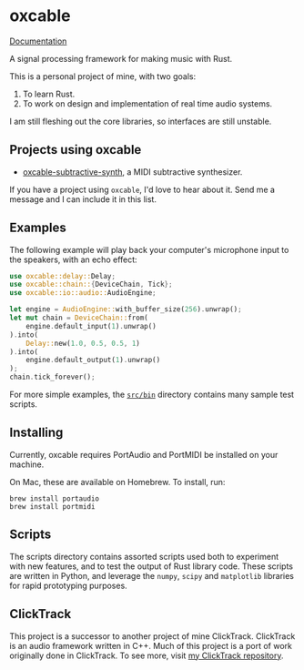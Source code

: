 oxcable
=======

[Documentation](http://thenyeguy.github.io/oxcable/doc/oxcable/index.html)

A signal processing framework for making music with Rust.

This is a personal project of mine, with two goals:
 1. To learn Rust.
 2. To work on design and implementation of real time audio systems.

I am still fleshing out the core libraries, so interfaces are still unstable.

Projects using oxcable
----------------------

* [oxcable-subtractive-synth](https://github.com/thenyeguy/oxcable-subtractive-synth),
  a MIDI subtractive synthesizer.

If you have a project using `oxcable`, I'd love to hear about it. Send me
a message and I can include it in this list.

Examples
--------

The following example will play back your computer's microphone input to the
speakers, with an echo effect:

```rust
use oxcable::delay::Delay;
use oxcable::chain::{DeviceChain, Tick};
use oxcable::io::audio::AudioEngine;

let engine = AudioEngine::with_buffer_size(256).unwrap();
let mut chain = DeviceChain::from(
    engine.default_input(1).unwrap()
).into(
    Delay::new(1.0, 0.5, 0.5, 1)
).into(
    engine.default_output(1).unwrap()
);
chain.tick_forever();
```

For more simple examples, the [`src/bin`](src/bin) directory contains many
sample test scripts.

Installing
----------

Currently, oxcable requires PortAudio and PortMIDI be installed on your machine.

On Mac, these are available on Homebrew. To install, run:

    brew install portaudio
    brew install portmidi

Scripts
-------

The scripts directory contains assorted scripts used both to experiment with new
features, and to test the output of Rust library code. These scripts are written
in Python, and leverage the `numpy`, `scipy` and `matplotlib` libraries for
rapid prototyping purposes.

ClickTrack
----------

This project is a successor to another project of mine ClickTrack. ClickTrack is
an audio framework written in C++. Much of this project is a port of work
originally done in ClickTrack. To see more, visit 
[my ClickTrack repository](https://github.com/thenyeguy/ClickTrack).

